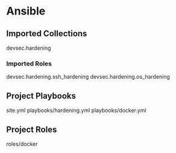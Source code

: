 # Ansible

## Imported Collections

devsec.hardening

### Imported Roles

devsec.hardening.ssh_hardening
devsec.hardening.os_hardening

## Project Playbooks

site.yml
playbooks/hardening.yml
playbooks/docker.yml


## Project Roles

roles/docker
